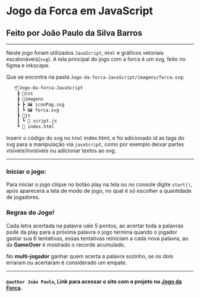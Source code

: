 # Jogo da Forca em JavaScript
## Feito por João Paulo da Silva Barros

---

Neste jogo foram utilizados ``JavaScript``, ``Html`` e gráficos vetoriais escalonáveis(``svg``). A tela principal do jogo com a forca é um svg, feito no figma e inkscape.

Que se encontra na pasta ``Jogo-da-forca-JavaScript/imagens/forca.svg``: 

``` BASH
   📦Jogo-da-forca-JavaScript
    ┣ 📁css 
    ┣ 📂imagens
    ┣ ┣ 🖼 iconPag.svg
    ┃ ┗ 🖼 forca.svg
    ┣ 📂js
    ┃ ┗ 📜 script.js
    ┗ 📜 index.html
```

Inserir o código do svg no ``html`` index.html, e foi adicionado id as tags do svg para a manipulação via ``javaScript``, como por exemplo deixar partes visíveis/invisíveis ou adicionar textos ao svg.

---

### Iniciar o jogo:

Para iniciar o jogo clique no botão play na tela ou no console digite ``start()``, após aparecerá a tela de modo de jogo, no qual é só escolher a quantidade de jogadores.

### Regras do Jogo!

Cada letra acertada na palavra vale 5 pontos, ao acertar toda a palavras pode da play para a próxima palavra o jogo termina quando o jogador gastar sua 6 tentativas, essas tentativas reiniciam a cada nova palavra, ao da **GameOver** é mostrado o recorde acumulado.

No **multi-jogador** ganhar quem acerta a palavra sozinho, se os dois erraram ou acertaram é considerado um empate.

---

#### ``@author João Paulo``, Link para acessar o site com o projeto no [Jogo da Forca](https://cranky-carson-9f48a0.netlify.app/).
